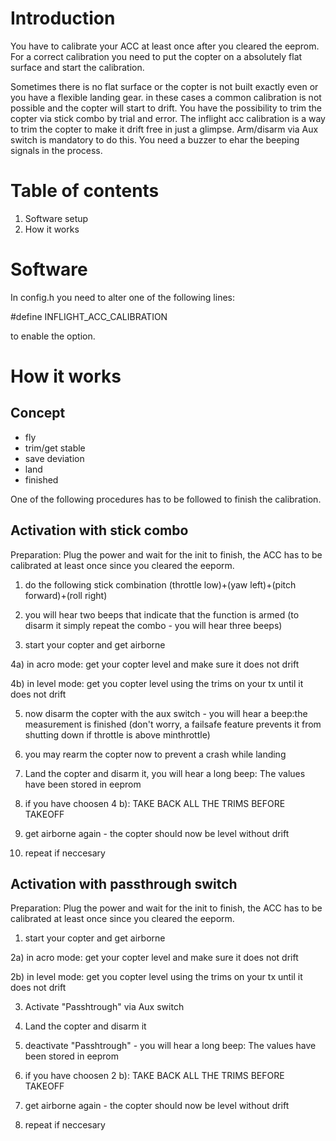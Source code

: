 # Introduction #

You have to calibrate your ACC at least once after you cleared the eeprom. For a correct calibration you need to put the copter on a absolutely flat surface and start the calibration.

Sometimes there is no flat surface or the copter is not built exactly even or you have a flexible landing gear. in these cases a common calibration is not possible and the copter will start to drift. You have the possibility to trim the copter via stick combo by trial and error.
The inflight acc calibration is a way to trim the copter to make it drift free in just a glimpse.
Arm/disarm via Aux switch is mandatory to do this.
You need a buzzer to ehar the beeping signals in the process.

# Table of contents #
  1. Software setup
  1. How it works

# Software #

In config.h you need to alter one of the following lines:

#define INFLIGHT\_ACC\_CALIBRATION

to enable the option.

# How it works #

## Concept ##
  * fly
  * trim/get stable
  * save deviation
  * land
  * finished

One of the following procedures has to be followed to finish the calibration.

## Activation with stick combo ##

Preparation: Plug the power and wait for the init to finish, the ACC has to be calibrated at least once since you cleared the eeporm.

1. do the following stick combination (throttle low)+(yaw left)+(pitch forward)+(roll right)

2. you will hear two beeps that indicate that the function is armed (to disarm it simply repeat the combo - you will hear three beeps)

3. start your copter and get airborne

4a) in acro mode: get your copter level and make sure it does not drift

4b) in level mode: get you copter level using the trims on your tx until it does not drift

5. now disarm the copter with the aux switch - you will hear a beep:the measurement is finished (don't worry, a failsafe feature prevents it from shutting down if throttle is above minthrottle)

6. you may rearm the copter now to prevent a crash while landing

7. Land the copter and disarm it, you will hear a long beep: The values have been stored in eeprom

8. if you have choosen 4 b): TAKE BACK ALL THE TRIMS BEFORE TAKEOFF

9. get airborne again - the copter should now be level without drift

10. repeat if neccesary




## Activation with passthrough switch ##

Preparation: Plug the power and wait for the init to finish, the ACC has to be calibrated at least once since you cleared the eeporm.

1. start your copter and get airborne

2a) in acro mode: get your copter level and make sure it does not drift

2b) in level mode: get you copter level using the trims on your tx until it does not drift

3. Activate "Passhtrough" via Aux switch


4. Land the copter and disarm it

5. deactivate "Passhtrough" - you will hear a long beep: The values have been stored in eeprom

6. if you have choosen 2 b): TAKE BACK ALL THE TRIMS BEFORE TAKEOFF

7. get airborne again - the copter should now be level without drift

8. repeat if neccesary